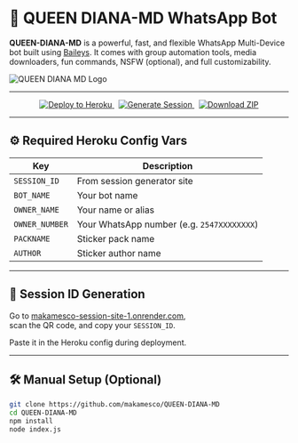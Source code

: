 # 🤖 QUEEN DIANA-MD WhatsApp Bot

**QUEEN-DIANA-MD** is a powerful, fast, and flexible WhatsApp Multi-Device bot built using [Baileys](https://github.com/adiwajshing/Baileys). It comes with group automation tools, media downloaders, fun commands, NSFW (optional), and full customizability.

![QUEEN DIANA MD Logo](https://files.catbox.moe/ec4d4u.jpg)

---

<p align="center">
  <a href="https://heroku.com/deploy?template=https://github.com/makamesco/QUEEN-DIANA-MD">
    <img src="https://www.herokucdn.com/deploy/button.svg" alt="Deploy to Heroku"/>
  </a>
  &nbsp;
  <a href="https://makamesco-session-site-1.onrender.com">
    <img src="https://img.shields.io/badge/Generate-Session-green?style=for-the-badge&logo=whatsapp" alt="Generate Session"/>
  </a>
  &nbsp;
  <a href="https://github.com/makamesco/QUEEN-DIANA-MD/archive/refs/heads/main.zip">
    <img src="https://img.shields.io/badge/Download-ZIP-blue?style=for-the-badge&logo=github" alt="Download ZIP"/>
  </a>
</p>

---

## ⚙️ Required Heroku Config Vars

| Key            | Description                                                |
|----------------|------------------------------------------------------------|
| `SESSION_ID`   | From session generator site                                 |
| `BOT_NAME`     | Your bot name                                               |
| `OWNER_NAME`   | Your name or alias                                          |
| `OWNER_NUMBER` | Your WhatsApp number (e.g. `2547XXXXXXXX`)                  |
| `PACKNAME`     | Sticker pack name                                           |
| `AUTHOR`       | Sticker author name                                         |

---

## 🧩 Session ID Generation

Go to [makamesco-session-site-1.onrender.com](https://makamesco-session-site-1.onrender.com),  
scan the QR code, and copy your `SESSION_ID`.

Paste it in the Heroku config during deployment.

---

## 🛠 Manual Setup (Optional)

```bash
git clone https://github.com/makamesco/QUEEN-DIANA-MD
cd QUEEN-DIANA-MD
npm install
node index.js
